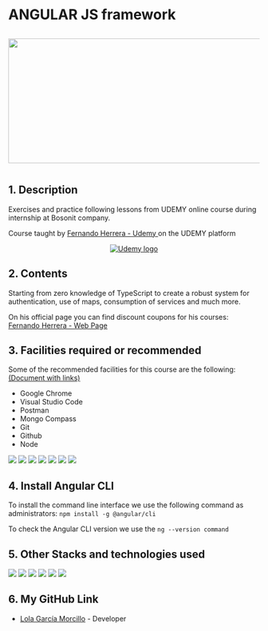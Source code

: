 <h1> ANGULAR JS framework</h1>
<div style="display:flex; flex-wrap:wrap; justify-content:center; margin:auto">
   <img style="width:1000px; height:250px; margin:12px" src="https://github.com/LolaGM/ANGULAR/assets/116545851/86c46a1d-1e6e-4bdc-a072-c410e1ccc578">
</div>

<h2>1. Description</h2>
<p>Exercises and practice following lessons from UDEMY online course during internship at Bosonit company.</p>
<p>Course taught by <a href="https://www.udemy.com/user/550c38655ec11/" target="_blank">Fernando Herrera - Udemy </a> on the UDEMY platform</p>
<div style="display:flex; flex-wrap:wrap; justify-content:center; margin:auto">  
   <a href="https://www.udemy.com/course/angular-fernando-herrera" target="_blank">
      <img src="https://img.shields.io/badge/Udemy-A435F0?style=for-the-badge&logo=Udemy&logoColor=white" alt="Udemy logo"></img>
   </a>
</div>
   
<h2>2. Contents</h2>
<p>Starting from zero knowledge of TypeScript to create a robust system for authentication, use of maps, consumption of services and much more.</p>
<p>On his official page you can find discount coupons for his courses: <a href="https://fernando-herrera.com/#/home" target="_blank">Fernando Herrera - Web Page</a></p>

<h2>3. Facilities required or recommended</h2>
<p>Some of the recommended facilities for this course are the following: <a href="https://gist.github.com/Klerith/607dd6bb60b5a70bc5e4d9c81ef6501e" target="_blank">(Document with links)</a></p>
<ul>
<li>Google Chrome</li>
<li>Visual Studio Code</li>
<li>Postman</li>
<li>Mongo Compass</li>
<li>Git</li>
<li>Github</li>
<li>Node</li>
</ul>
<p align="left">    
   <img src="https://img.shields.io/badge/Google%20Chrome-4285F4?style=for-the-badge&logo=GoogleChrome&logoColor=white"></img>
   <img src="https://img.shields.io/badge/Visual%20Studio%20Code-0078d7.svg?style=for-the-badge&logo=visual-studio-code&logoColor=white"></img>
   <img src="https://img.shields.io/badge/Postman-FF6C37?style=for-the-badge&logo=postman&logoColor=white"></img>
   <img src="https://img.shields.io/badge/MongoDB-%234ea94b.svg?style=for-the-badge&logo=mongodb&logoColor=white"></img>
   <img src="https://img.shields.io/badge/git-%23F05033.svg?style=for-the-badge&logo=git&logoColor=white"></img>
   <img src="https://img.shields.io/badge/github-%23121011.svg?style=for-the-badge&logo=github&logoColor=white"></img>
   <img src="https://img.shields.io/badge/node.js-6DA55F?style=for-the-badge&logo=node.js&logoColor=white"></img>  
</p>

<h2>4. Install Angular CLI</h2>
<p>To install the command line interface we use the following command as administrators: <code>npm install -g @angular/cli </code> </p>
<p>To check the Angular CLI version we use the <code>ng --version command</code></p>

<h2>5. Other Stacks and technologies used</h2>
<p align="left">    
   <img src="https://img.shields.io/badge/angular.js-%23E23237.svg?style=for-the-badge&logo=angularjs&logoColor=white"></img>
   <img src="https://img.shields.io/badge/Visual%20Studio%20Code-0078d7.svg?style=for-the-badge&logo=visual-studio-code&logoColor=white"></img>
   <img src="https://img.shields.io/badge/git-%23F05033.svg?style=for-the-badge&logo=git&logoColor=white"></img>
   <img src="https://img.shields.io/badge/Trello-%23026AA7.svg?style=for-the-badge&logo=Trello&logoColor=white"></img>
   <img src="https://img.shields.io/badge/Google%20Chrome-4285F4?style=for-the-badge&logo=GoogleChrome&logoColor=white"></img>
   <img src="https://img.shields.io/badge/github-%23121011.svg?style=for-the-badge&logo=github&logoColor=white"></img>   
</p>

<h2>6. My GitHub Link</h2>

<ul dir="auto">
<li>
<p dir="auto"><a href="https://github.com/LolaGM" target="_blank">Lola García Morcillo</a> - Developer</p>
</li>
</ul>

